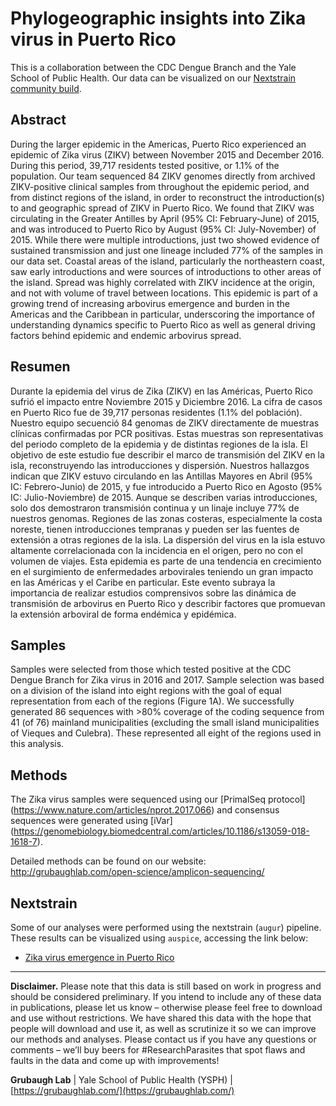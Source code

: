# Phylogeographic insights into Zika virus in Puerto Rico

This is a collaboration between the CDC Dengue Branch and the Yale School of Public Health. Our data can be visualized on our [Nextstrain community build](https://nextstrain.org/community/grubaughlab/ZIKV-PR).

## Abstract

During the larger epidemic in the Americas, Puerto Rico experienced an epidemic of Zika virus (ZIKV) between November 2015 and December 2016. During this period, 39,717 residents tested positive, or 1.1% of the population. Our team sequenced 84 ZIKV genomes directly from archived ZIKV-positive clinical samples from throughout the epidemic period, and from distinct regions of the island, in order to reconstruct the introduction(s) to and geographic spread of ZIKV in Puerto Rico. We found that ZIKV was circulating in the Greater Antilles by April (95% CI: February-June) of 2015, and was introduced to Puerto Rico by August (95% CI: July-November) of 2015. While there were multiple introductions, just two showed evidence of sustained transmission and just one lineage included 77% of the samples in our data set. Coastal areas of the island, particularly the northeastern coast, saw early introductions and were sources of introductions to other areas of the island. Spread was highly correlated with ZIKV incidence at the origin, and not with volume of travel between locations. This epidemic is part of a growing trend of increasing arbovirus emergence and burden in the Americas and the Caribbean in particular, underscoring the importance of understanding dynamics specific to Puerto Rico as well as general driving factors behind epidemic and endemic arbovirus spread.

## Resumen

Durante la epidemia del virus de Zika (ZIKV) en las Américas, Puerto Rico sufrió el impacto entre Noviembre 2015 y Diciembre 2016. La cifra de casos en Puerto Rico fue de 39,717 personas residentes (1.1% del población). Nuestro equipo secuenció 84 genomas de ZIKV directamente de muestras clínicas confirmadas por PCR positivas. Estas muestras son representativas del periodo completo de la epidemia y de distintas regiones de la isla. El objetivo de este estudio fue describir el marco de transmisión del ZIKV en la isla, reconstruyendo las introducciones y dispersión. Nuestros hallazgos indican que ZIKV estuvo circulando en las Antillas Mayores en Abril (95% IC: Febrero-Junio) de 2015, y fue introducido a Puerto Rico en Agosto (95% IC: Julio-Noviembre) de 2015. Aunque se describen varias introducciones, solo dos demostraron transmisión continua y un linaje incluye 77% de nuestros genomas. Regiones de las zonas costeras, especialmente la costa noreste, tienen introducciones tempranas y pueden ser las fuentes de extensión a otras regiones de la isla. La dispersión del virus en la isla estuvo altamente correlacionada con la incidencia en el origen, pero no con el volumen de viajes. Esta epidemia es parte de una tendencia en crecimiento en el surgimiento de enfermedades  arbovirales teniendo un gran impacto en las Américas y el Caribe en particular. Este evento subraya la importancia de realizar estudios comprensivos sobre las dinámica de transmisión de arbovirus en Puerto Rico y describir factores que promuevan la extensión arboviral de forma endémica y epidémica.

## Samples

Samples were selected from those which tested positive at the CDC Dengue Branch for Zika virus in 2016 and 2017. Sample selection was based on a division of the island into eight regions with the goal of equal representation from each of the regions (Figure 1A). We successfully generated 86 sequences with >80% coverage of the coding sequence from 41 (of 76) mainland municipalities (excluding the small island municipalities of Vieques and Culebra). These represented all eight of the regions used in this analysis.

## Methods

The Zika virus samples were sequenced using our [PrimalSeq protocol] (https://www.nature.com/articles/nprot.2017.066) and consensus sequences were generated using [iVar] (https://genomebiology.biomedcentral.com/articles/10.1186/s13059-018-1618-7).

Detailed methods can be found on our website: http://grubaughlab.com/open-science/amplicon-sequencing/

## Nextstrain

Some of our analyses were performed using the nextstrain (`augur`) pipeline. These results can be visualized using `auspice`, accessing the link below:

* [Zika virus emergence in Puerto Rico](https://nextstrain.org/community/grubaughlab/ZIKV-PR)

---


**Disclaimer.** Please note that this data is still based on work in progress and should be considered preliminary. If you intend to include any of these data in publications, please let us know – otherwise please feel free to download and use without restrictions. We have shared this data with the hope that people will download and use it, as well as scrutinize it so we can improve our methods and analyses. Please contact us if you have any questions or comments – we’ll buy beers for #ResearchParasites that spot flaws and faults in the data and come up with improvements!

**Grubaugh Lab** | Yale School of Public Health (YSPH) | [https://grubaughlab.com/](https://grubaughlab.com/)
